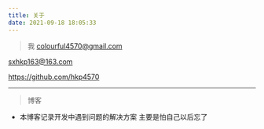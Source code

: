 ```yaml
---
title: 关于
date: 2021-09-18 18:05:33
---
```


> 我
colourful4570@gmail.com

sxhkp163@163.com

https://github.com/hkp4570

---

> 博客
- 本博客记录开发中遇到问题的解决方案 主要是怕自己以后忘了
